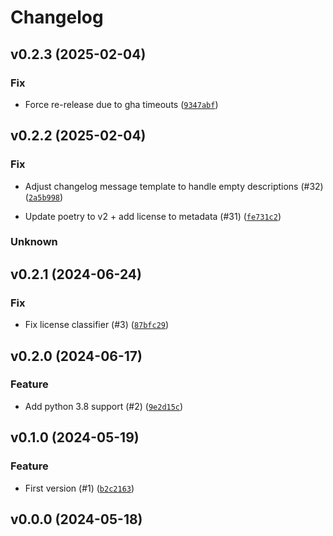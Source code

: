 # Changelog

## v0.2.3 (2025-02-04)

### Fix


- Force re-release due to gha timeouts ([`9347abf`](https://github.com/Bluetooth-Devices/aiozoneinfo/commit/9347abfdadea687e4400509250b3a44995c31a7d))


## v0.2.2 (2025-02-04)

### Fix


- Adjust changelog message template to handle empty descriptions (#32) ([`2a5b998`](https://github.com/Bluetooth-Devices/aiozoneinfo/commit/2a5b998be860631522e1d9e9c39f44c06e62131b))


- Update poetry to v2 + add license to metadata (#31) ([`fe731c2`](https://github.com/Bluetooth-Devices/aiozoneinfo/commit/fe731c2f4af173bcf4aedf3d67bf75aab12a0f6d))


### Unknown



## v0.2.1 (2024-06-24)

### Fix


- Fix license classifier (#3) ([`87bfc29`](https://github.com/Bluetooth-Devices/aiozoneinfo/commit/87bfc29448ab6c9915428a263da62aadda8dbf48))


## v0.2.0 (2024-06-17)

### Feature


- Add python 3.8 support (#2) ([`9e2d15c`](https://github.com/Bluetooth-Devices/aiozoneinfo/commit/9e2d15cb8cbd3177e568e80d7e44df0fc751be9e))


## v0.1.0 (2024-05-19)

### Feature


- First version (#1) ([`b2c2163`](https://github.com/Bluetooth-Devices/aiozoneinfo/commit/b2c2163b9483cba086a954e503cc0b07ae08a4c9))


## v0.0.0 (2024-05-18)
